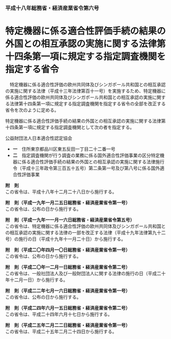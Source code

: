 ### 平成十八年総務省・経済産業省令第六号  
# 特定機器に係る適合性評価手続の結果の外国との相互承認の実施に関する法律第十四条第一項に規定する指定調査機関を指定する省令  
　特定機器に係る適合性評価の欧州共同体及びシンガポール共和国との相互承認の実施に関する法律（平成十三年法律第百十一号）を実施するため、特定機器に係る適合性評価の欧州共同体及びシンガポール共和国との相互承認の実施に関する法律第十四条第一項に規定する指定調査機関を指定する省令の全部を改正する省令を次のように定める。  
  
特定機器に係る適合性評価手続の結果の外国との相互承認の実施に関する法律第十四条第一項に規定する指定調査機関として次の者を指定する。  
  
公益財団法人日本適合性認定協会  
* **一**　住所東京都品川区東五反田一丁目二十二番一号  
* **二**　指定調査機関が行う調査の業務に係る国外適合性評価事業の区分特定機器に係る適合性評価手続の結果の外国との相互承認の実施に関する法律施行令（平成十三年政令第三百五十五号）第二条第一号及び第八号に係る国外適合性評価事業  
  
**附　則**  
この省令は、平成十八年十二月二十八日から施行する。  
  
**附　則（平成一九年一月二五日総務省・経済産業省令第一号）**  
この省令は、公布の日から施行する。  
  
**附　則（平成一九年一一月一六日総務省・経済産業省令第五号）**  
この省令は、特定機器に係る適合性評価の欧州共同体及びシンガポール共和国との相互承認の実施に関する法律の一部を改正する法律（平成十九年法律第九十二号）の施行の日（平成十九年十一月二十日）から施行する。  
  
**附　則（平成二〇年四月一〇日総務省・経済産業省令第一号）**  
この省令は、公布の日から施行する。  
  
**附　則（平成二〇年一二月一日総務省・経済産業省令第二号）**  
この省令は、一般社団法人及び一般財団法人に関する法律の施行の日（平成二十年十二月一日）から施行する。  
  
**附　則（平成二二年七月一六日総務省・経済産業省令第一号）**  
この省令は、公布の日から施行する。  
  
**附　則（平成二四年六月一五日総務省・経済産業省令第二号）**  
この省令は、平成二十四年六月十七日から施行する。  
  
**附　則（平成二五年二月二二日総務省・経済産業省令第一号）**  
この省令は、平成二十五年二月二十四日から施行する。  
  
